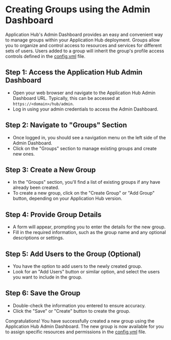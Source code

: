 # Creating Groups using the Admin Dashboard

Application Hub's Admin Dashboard provides an easy and convenient way to manage groups within your  Application Hub deployment. Groups allow you to organize and control access to resources and services for different sets of users. 
Users added to a group will inherit the group's profile access controls defined in the [config.yml](https://github.com/EOEPCA/helm-charts/blob/main/charts/application-hub/files/hub/config.yml) file.

## Step 1: Access the Application Hub Admin Dashboard
- Open your web browser and navigate to the Application Hub Admin Dashboard URL. Typically, this can be accessed at `https://<domain>/hub/admin`.
- Log in using your admin credentials to access the Admin Dashboard.

## Step 2: Navigate to "Groups" Section
- Once logged in, you should see a navigation menu on the left side of the Admin Dashboard.
- Click on the "Groups" section to manage existing groups and create new ones.

## Step 3: Create a New Group
- In the "Groups" section, you'll find a list of existing groups if any have already been created.
- To create a new group, click on the "Create Group" or "Add Group" button, depending on your Application Hub version.

## Step 4: Provide Group Details
- A form will appear, prompting you to enter the details for the new group.
- Fill in the required information, such as the group name and any optional descriptions or settings.

## Step 5: Add Users to the Group (Optional)
- You have the option to add users to the newly created group.
- Look for an "Add Users" button or similar option, and select the users you want to include in the group.

## Step 6: Save the Group
- Double-check the information you entered to ensure accuracy.
- Click the "Save" or "Create" button to create the group.

Congratulations! You have successfully created a new group using the Application Hub Admin Dashboard. The new group is now available for you to assign specific resources and permissions in the [config.yml](https://github.com/EOEPCA/helm-charts/blob/main/charts/application-hub/files/hub/config.yml) file.




